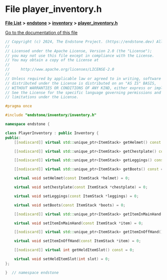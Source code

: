 

# File player\_inventory.h

[**File List**](files.md) **>** [**endstone**](dir_6cf277b678674f97c7a2b6b3b2447b33.md) **>** [**inventory**](dir_d1e84b530b14f41e8b6f5ec1b5dee76c.md) **>** [**player\_inventory.h**](player__inventory_8h.md)

[Go to the documentation of this file](player__inventory_8h.md)


```C++
// Copyright (c) 2024, The Endstone Project. (https://endstone.dev) All Rights Reserved.
//
// Licensed under the Apache License, Version 2.0 (the "License");
// you may not use this file except in compliance with the License.
// You may obtain a copy of the License at
//
//     http://www.apache.org/licenses/LICENSE-2.0
//
// Unless required by applicable law or agreed to in writing, software
// distributed under the License is distributed on an "AS IS" BASIS,
// WITHOUT WARRANTIES OR CONDITIONS OF ANY KIND, either express or implied.
// See the License for the specific language governing permissions and
// limitations under the License.

#pragma once

#include "endstone/inventory/inventory.h"

namespace endstone {

class PlayerInventory : public Inventory {
public:
    [[nodiscard]] virtual std::unique_ptr<ItemStack> getHelmet() const = 0;

    [[nodiscard]] virtual std::unique_ptr<ItemStack> getChestplate() const = 0;

    [[nodiscard]] virtual std::unique_ptr<ItemStack> getLeggings() const = 0;

    [[nodiscard]] virtual std::unique_ptr<ItemStack> getBoots() const = 0;

    virtual void setHelmet(const ItemStack *helmet) = 0;

    virtual void setChestplate(const ItemStack *chestplate) = 0;

    virtual void setLeggings(const ItemStack *leggings) = 0;

    virtual void setBoots(const ItemStack *boots) = 0;

    [[nodiscard]] virtual std::unique_ptr<ItemStack> getItemInMainHand() const = 0;

    virtual void setItemInMainHand(const ItemStack *item) = 0;

    [[nodiscard]] virtual std::unique_ptr<ItemStack> getItemInOffHand() const = 0;

    virtual void setItemInOffHand(const ItemStack *item) = 0;

    [[nodiscard]] virtual int getHeldItemSlot() const = 0;

    virtual void setHeldItemSlot(int slot) = 0;
};

}  // namespace endstone
```


